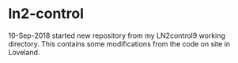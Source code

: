 # ln2-control
10-Sep-2018 started new repository from my LN2control9 working directory. This contains some modifications from the code on site in Loveland.
